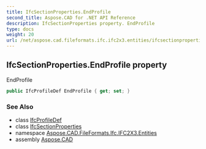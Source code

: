 ```yaml
---
title: IfcSectionProperties.EndProfile
second_title: Aspose.CAD for .NET API Reference
description: IfcSectionProperties property. EndProfile
type: docs
weight: 20
url: /net/aspose.cad.fileformats.ifc.ifc2x3.entities/ifcsectionproperties/endprofile/
---
```

## IfcSectionProperties.EndProfile property

EndProfile

```csharp
public IfcProfileDef EndProfile { get; set; }
```

### See Also

* class [IfcProfileDef](../../ifcprofiledef/)
* class [IfcSectionProperties](../)
* namespace [Aspose.CAD.FileFormats.Ifc.IFC2X3.Entities](../../ifcsectionproperties/)
* assembly [Aspose.CAD](../../../)


